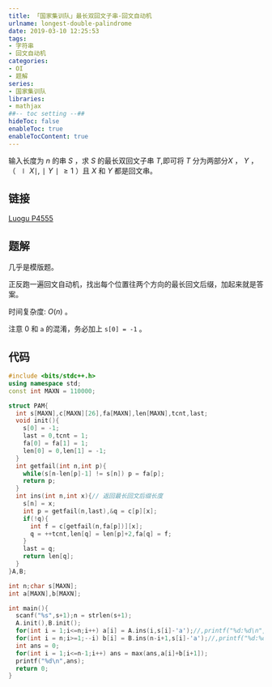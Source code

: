 ```yaml
---
title: 「国家集训队」最长双回文子串-回文自动机
urlname: longest-double-palindrome
date: 2019-03-10 12:25:53
tags:
- 字符串
- 回文自动机
categories: 
- OI
- 题解
series:
- 国家集训队
libraries:
- mathjax 
##-- toc setting --##
hideToc: false
enableToc: true
enableTocContent: true
---
```


输入长度为 $n$ 的串 $S$ ，求 $S$ 的最长双回文子串 $T$,即可将 $T$ 分为两部分$X$ ， $Y$ ， （ $∣X∣,∣Y∣ \geq 1$ ）且 $X$ 和 $Y$ 都是回文串。

<!--more-->

## 链接

[Luogu P4555](https://www.luogu.com.cn/problem/P4555)

## 题解

几乎是模版题。

正反跑一遍回文自动机，找出每个位置往两个方向的最长回文后缀，加起来就是答案。

时间复杂度: $O(n)$ 。

注意 $0$ 和 `a` 的混淆，务必加上 `s[0] = -1` 。

## 代码

```cpp
#include <bits/stdc++.h>
using namespace std;
const int MAXN = 110000;

struct PAM{
  int s[MAXN],c[MAXN][26],fa[MAXN],len[MAXN],tcnt,last;
  void init(){
    s[0] = -1;
    last = 0,tcnt = 1;
    fa[0] = fa[1] = 1;
    len[0] = 0,len[1] = -1; 
  }
  int getfail(int n,int p){
    while(s[n-len[p]-1] != s[n]) p = fa[p];
    return p;
  }
  int ins(int n,int x){// 返回最长回文后缀长度
    s[n] = x;
    int p = getfail(n,last),&q = c[p][x];
    if(!q){
      int f = c[getfail(n,fa[p])][x];
      q = ++tcnt,len[q] = len[p]+2,fa[q] = f;
    }
    last = q;
    return len[q];
  }
}A,B;

int n;char s[MAXN];
int a[MAXN],b[MAXN];

int main(){
  scanf("%s",s+1);n = strlen(s+1);
  A.init(),B.init();
  for(int i = 1;i<=n;i++) a[i] = A.ins(i,s[i]-'a');//,printf("%d:%d\n",i,a[i]);
  for(int i = n;i>=1;--i) b[i] = B.ins(n-i+1,s[i]-'a');//,printf("%d:%d\n",i,b[i]);
  int ans = 0;
  for(int i = 1;i<=n-1;i++) ans = max(ans,a[i]+b[i+1]);
  printf("%d\n",ans);
  return 0;
}
```